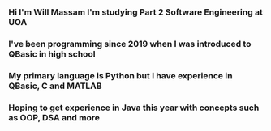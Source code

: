 ### Hi I'm Will Massam I'm studying Part 2 Software Engineering at UOA  

### I've been programming since 2019 when I was introduced to QBasic in high school

### My primary language is Python but I have experience in QBasic, C and MATLAB 

### Hoping to get experience in Java this year with concepts such as OOP, DSA and more
